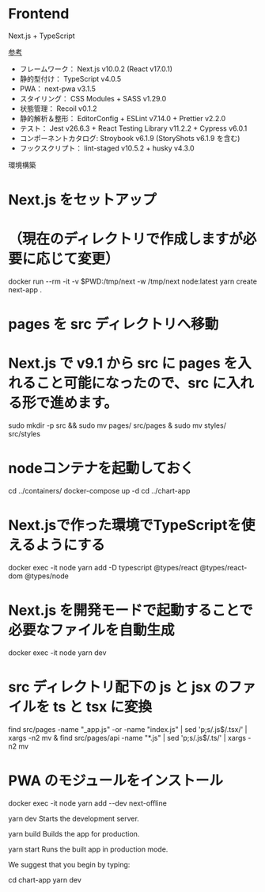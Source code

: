 # Frontend
Next.js + TypeScript

[参考](https://zenn.dev/higa/articles/d7bf3460dafb1734ef43)


- フレームワーク： Next.js v10.0.2 (React v17.0.1)
- 静的型付け： TypeScript v4.0.5
- PWA： next-pwa v3.1.5
- スタイリング： CSS Modules + SASS v1.29.0
- 状態管理： Recoil v0.1.2
- 静的解析＆整形： EditorConfig + ESLint v7.14.0 + Prettier v2.2.0
- テスト： Jest v26.6.3 + React Testing Library v11.2.2 + Cypress v6.0.1
- コンポーネントカタログ: Stroybook v6.1.9 (StoryShots v6.1.9 を含む)
- フックスクリプト： lint-staged v10.5.2 + husky v4.3.0


環境構築
# Next.js をセットアップ
# （現在のディレクトリで作成しますが必要に応じて変更）
docker run --rm -it -v $PWD:/tmp/next -w /tmp/next node:latest yarn create next-app .

# pages を src ディレクトリへ移動
# Next.js で v9.1 から src に pages を入れること可能になったので、src に入れる形で進めます。
sudo mkdir -p src && sudo mv pages/ src/pages & sudo mv styles/ src/styles
  
# nodeコンテナを起動しておく
cd ../containers/
docker-compose up -d
cd ../chart-app

# Next.jsで作った環境でTypeScriptを使えるようにする
docker exec -it node yarn add -D typescript @types/react @types/react-dom @types/node

# Next.js を開発モードで起動することで必要なファイルを自動生成
docker exec -it node yarn dev

# src ディレクトリ配下の js と jsx のファイルを ts と tsx に変換
find src/pages -name "_app.js" -or -name "index.js" | sed 'p;s/.js$/.tsx/' | xargs -n2 mv & find src/pages/api -name "*.js" | sed 'p;s/.js$/.ts/' | xargs -n2 mv


# PWA のモジュールをインストール
docker exec -it node yarn add --dev next-offline

  yarn dev
    Starts the development server.

  yarn build
    Builds the app for production.

  yarn start
    Runs the built app in production mode.

We suggest that you begin by typing:

  cd chart-app
  yarn dev
